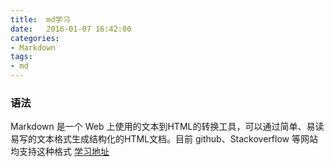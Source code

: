 ```yaml
---
title:  md学习
date:   2016-01-07 16:42:00
categories:
- Markdown
tags:
- md
---
```

### 语法
Markdown 是一个 Web 上使用的文本到HTML的转换工具，可以通过简单、易读易写的文本格式生成结构化的HTML文档。目前 github、Stackoverflow 等网站均支持这种格式
[学习地址](http://www.markdown.cn/)

